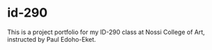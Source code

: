 # id-290
This is a project portfolio for my ID-290 class at Nossi College of Art, instructed by Paul Edoho-Eket.
